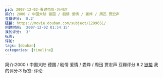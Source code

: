 ```yaml
---
pid: 2007-12-02-看过电影-苏州河
简介: 2000 / 中国大陆 德国 / 剧情 爱情 / 娄烨 / 周迅 贾宏声
豆瓣评分: '8.2'
链接: https://movie.douban.com/subject/1299661/
创建时间: '2007-12-02 01:54:15'
我的评分: '3'
标签:
评论:
tags: [douban]
categories: [timeline]
---
```

简介:2000 / 中国大陆 德国 / 剧情 爱情 / 娄烨 / 周迅 贾宏声
豆瓣评分:8.2
[链接](https://movie.douban.com/subject/1299661/)
我的评分:3
标签:
评论:
